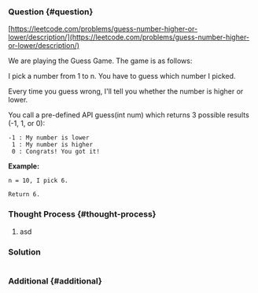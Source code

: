 ### Question {#question}

[https://leetcode.com/problems/guess-number-higher-or-lower/description/](https://leetcode.com/problems/guess-number-higher-or-lower/description/)

We are playing the Guess Game. The game is as follows:

I pick a number from 1 to n. You have to guess which number I picked.

Every time you guess wrong, I'll tell you whether the number is higher or lower.

You call a pre-defined API guess\(int num\) which returns 3 possible results \(-1, 1, or 0\):

```
-1 : My number is lower
 1 : My number is higher
 0 : Congrats! You got it!
```

**Example:**

```
n = 10, I pick 6.

Return 6.
```

### Thought Process {#thought-process}

1. asd

### Solution

```java

```

### Additional {#additional}



